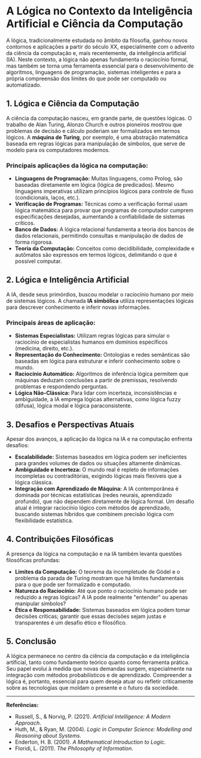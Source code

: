 # A Lógica no Contexto da Inteligência Artificial e Ciência da Computação

A lógica, tradicionalmente estudada no âmbito da filosofia, ganhou novos contornos e aplicações a partir do século XX, especialmente com o advento da ciência da computação e, mais recentemente, da inteligência artificial (IA). Neste contexto, a lógica não apenas fundamenta o raciocínio formal, mas também se torna uma ferramenta essencial para o desenvolvimento de algoritmos, linguagens de programação, sistemas inteligentes e para a própria compreensão dos limites do que pode ser computado ou automatizado.

## 1. Lógica e Ciência da Computação

A ciência da computação nasceu, em grande parte, de questões lógicas. O trabalho de Alan Turing, Alonzo Church e outros pioneiros mostrou que problemas de decisão e cálculo poderiam ser formalizados em termos lógicos. A **máquina de Turing**, por exemplo, é uma abstração matemática baseada em regras lógicas para manipulação de símbolos, que serve de modelo para os computadores modernos.

### Principais aplicações da lógica na computação:

- **Linguagens de Programação:** Muitas linguagens, como Prolog, são baseadas diretamente em lógica (lógica de predicados). Mesmo linguagens imperativas utilizam princípios lógicos para controle de fluxo (condicionais, laços, etc.).
- **Verificação de Programas:** Técnicas como a verificação formal usam lógica matemática para provar que programas de computador cumprem especificações desejadas, aumentando a confiabilidade de sistemas críticos.
- **Banco de Dados:** A lógica relacional fundamenta a teoria dos bancos de dados relacionais, permitindo consultas e manipulação de dados de forma rigorosa.
- **Teoria da Computação:** Conceitos como decidibilidade, complexidade e autômatos são expressos em termos lógicos, delimitando o que é possível computar.

## 2. Lógica e Inteligência Artificial

A IA, desde seus primórdios, buscou modelar o raciocínio humano por meio de sistemas lógicos. A chamada **IA simbólica** utiliza representações lógicas para descrever conhecimento e inferir novas informações.

### Principais áreas de aplicação:

- **Sistemas Especialistas:** Utilizam regras lógicas para simular o raciocínio de especialistas humanos em domínios específicos (medicina, direito, etc.).
- **Representação do Conhecimento:** Ontologias e redes semânticas são baseadas em lógica para estruturar e inferir conhecimento sobre o mundo.
- **Raciocínio Automático:** Algoritmos de inferência lógica permitem que máquinas deduzam conclusões a partir de premissas, resolvendo problemas e respondendo perguntas.
- **Lógica Não-Clássica:** Para lidar com incerteza, inconsistências e ambiguidade, a IA emprega lógicas alternativas, como lógica fuzzy (difusa), lógica modal e lógica paraconsistente.

## 3. Desafios e Perspectivas Atuais

Apesar dos avanços, a aplicação da lógica na IA e na computação enfrenta desafios:

- **Escalabilidade:** Sistemas baseados em lógica podem ser ineficientes para grandes volumes de dados ou situações altamente dinâmicas.
- **Ambiguidade e Incerteza:** O mundo real é repleto de informações incompletas ou contraditórias, exigindo lógicas mais flexíveis que a lógica clássica.
- **Integração com Aprendizado de Máquina:** A IA contemporânea é dominada por técnicas estatísticas (redes neurais, aprendizado profundo), que não dependem diretamente de lógica formal. Um desafio atual é integrar raciocínio lógico com métodos de aprendizado, buscando sistemas híbridos que combinem precisão lógica com flexibilidade estatística.

## 4. Contribuições Filosóficas

A presença da lógica na computação e na IA também levanta questões filosóficas profundas:

- **Limites da Computação:** O teorema da incompletude de Gödel e o problema da parada de Turing mostram que há limites fundamentais para o que pode ser formalizado e computado.
- **Natureza do Raciocínio:** Até que ponto o raciocínio humano pode ser reduzido a regras lógicas? A IA pode realmente "entender" ou apenas manipular símbolos?
- **Ética e Responsabilidade:** Sistemas baseados em lógica podem tomar decisões críticas; garantir que essas decisões sejam justas e transparentes é um desafio ético e filosófico.

## 5. Conclusão

A lógica permanece no centro da ciência da computação e da inteligência artificial, tanto como fundamento teórico quanto como ferramenta prática. Seu papel evolui à medida que novas demandas surgem, especialmente na integração com métodos probabilísticos e de aprendizado. Compreender a lógica é, portanto, essencial para quem deseja atuar ou refletir criticamente sobre as tecnologias que moldam o presente e o futuro da sociedade.

---

**Referências:**

- Russell, S., & Norvig, P. (2021). *Artificial Intelligence: A Modern Approach*.
- Huth, M., & Ryan, M. (2004). *Logic in Computer Science: Modelling and Reasoning about Systems*.
- Enderton, H. B. (2001). *A Mathematical Introduction to Logic*.
- Floridi, L. (2011). *The Philosophy of Information*.